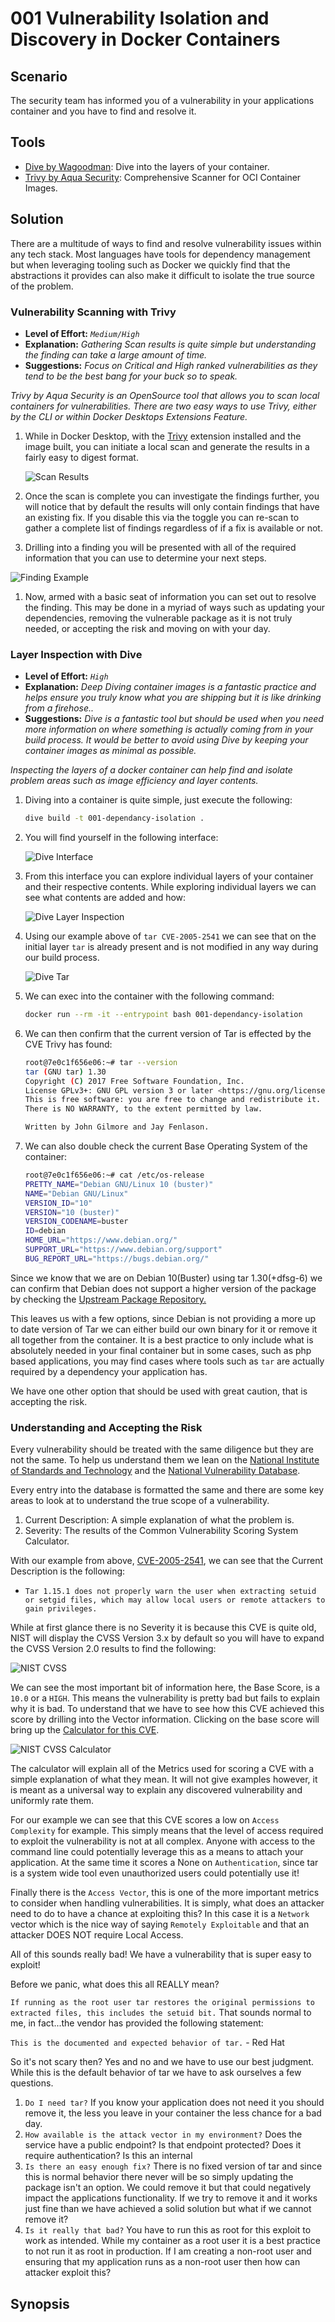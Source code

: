 # 001 Vulnerability Isolation and Discovery in Docker Containers

## Scenario

The security team has informed you of a vulnerability in your applications container and you have to find and resolve it.

## Tools

- [Dive by Wagoodman][TOOLS1]: Dive into the layers of your container.
- [Trivy by Aqua Security][TOOLS2]: Comprehensive Scanner for OCI Container Images.

## Solution

There are a multitude of ways to find and resolve vulnerability issues within any tech stack. Most languages have tools for dependency management but when leveraging tooling such as Docker we quickly find that the abstractions it provides can also make it difficult to isolate the true source of the problem.

### Vulnerability Scanning with Trivy

- **Level of Effort:** *`Medium/High`*
- **Explanation:** *Gathering Scan results is quite simple but understanding the finding can take a large amount of time.*
- **Suggestions:** *Focus on Critical and High ranked vulnerabilities as they tend to be the best bang for your buck so to speak.*

*Trivy by Aqua Security is an OpenSource tool that allows you to scan local containers for vulnerabilities. There are two easy ways to use Trivy, either by the CLI or within Docker Desktops Extensions Feature.*

1. While in Docker Desktop, with the [Trivy][TOOLS2] extension installed and the image built, you can initiate a local scan and generate the results in a fairly easy to digest format.

    ![Scan Results](./assets/trivy/trivy-scan-results.png)

1. Once the scan is complete you can investigate the findings further, you will notice that by default the results will only contain findings that have an existing fix. If you disable this via the toggle you can re-scan to gather a complete list of findings regardless of if a fix is available or not.

1. Drilling into a finding you will be presented with all of the required information that you can use to determine your next steps.

![Finding Example](./assets/trivy/trivy-finding-example.png)

1. Now, armed with a basic seat of information you can set out to resolve the finding. This may be done in a myriad of ways such as updating your dependencies, removing the vulnerable package as it is not truly needed, or accepting the risk and moving on with your day.

### Layer Inspection with Dive

- **Level of Effort:** *`High`*
- **Explanation:** *Deep Diving container images is a fantastic practice and helps ensure you truly know what you are shipping but it is like drinking from a firehose..*
- **Suggestions:** *Dive is a fantastic tool but should be used when you need more information on where something is actually coming from in your build process. It would be better to avoid using Dive by keeping your container images as minimal as possible.*

*Inspecting the layers of a docker container can help find and isolate problem areas such as image efficiency and layer contents.*

1. Diving into a container is quite simple, just execute the following:

    ```bash
    dive build -t 001-dependancy-isolation .
    ```

1. You will find yourself in the following interface:

    ![Dive Interface](./assets/dive/dive-interface.png)

1. From this interface you can explore individual layers of your container and their respective contents. While exploring individual layers we can see what contents are added and how:

    ![Dive Layer Inspection](./assets/dive/dive-layer-inspection.png)

1. Using our example above of `tar CVE-2005-2541` we can see that on the initial layer `tar` is already present and is not modified in any way during our build process.

    ![Dive Tar](./assets/dive/dive-tar.png)

1. We can exec into the container with the following command:

    ```bash
    docker run --rm -it --entrypoint bash 001-dependancy-isolation
    ```

1. We can then confirm that the current version of Tar is effected by the CVE Trivy has found:

    ```bash
    root@7e0c1f656e06:~# tar --version
    tar (GNU tar) 1.30
    Copyright (C) 2017 Free Software Foundation, Inc.
    License GPLv3+: GNU GPL version 3 or later <https://gnu.org/licenses/gpl.html>.
    This is free software: you are free to change and redistribute it.
    There is NO WARRANTY, to the extent permitted by law.

    Written by John Gilmore and Jay Fenlason.
    ```

1. We can also double check the current Base Operating System of the container:

    ```bash
    root@7e0c1f656e06:~# cat /etc/os-release
    PRETTY_NAME="Debian GNU/Linux 10 (buster)"
    NAME="Debian GNU/Linux"
    VERSION_ID="10"
    VERSION="10 (buster)"
    VERSION_CODENAME=buster
    ID=debian
    HOME_URL="https://www.debian.org/"
    SUPPORT_URL="https://www.debian.org/support"
    BUG_REPORT_URL="https://bugs.debian.org/"
    ```

Since we know that we are on Debian 10(Buster) using tar 1.30(+dfsg-6) we can confirm that Debian does not support a higher version of the package by checking the [Upstream Package Repository.][REPO1]

This leaves us with a few options, since Debian is not providing a more up to date version of Tar we can either build our own binary for it or remove it all together from the container. It is a best practice to only include what is absolutely needed in your final container but in some cases, such as php based applications, you may find cases where tools such as `tar` are actually required by a dependency your application has.

We have one other option that should be used with great caution, that is accepting the risk.

### Understanding and Accepting the Risk

Every vulnerability should be treated with the same diligence but they are not the same. To help us understand them we lean on the [National Institute of Standards and Technology][NIST] and the [National Vulnerability Database][NVD].

Every entry into the database is formatted the same and there are some key areas to look at to understand the true scope of a vulnerability.

1. Current Description: A simple explanation of what the problem is.
1. Severity: The results of the Common Vulnerability Scoring System Calculator.

With our example from above, [CVE-2005-2541][CVE-2005-2541], we can see that the Current Description is the following:

- `Tar 1.15.1 does not properly warn the user when extracting setuid or setgid files, which may allow local users or remote attackers to gain privileges.`

While at first glance there is no Severity it is because this CVE is quite old, NIST will display the CVSS Version 3.x by default so you will have to expand the CVSS Version 2.0 results to find the following:

![NIST CVSS](./assets/nist/nist-cvss-cve.png)

We can see the most important bit of information here, the Base Score, is a `10.0` or a `HIGH`. This means the vulnerability is pretty bad but fails to explain why it is bad. To understand that we have to see how this CVE achieved this score by drilling into the Vector information. Clicking on the base score will bring up the [Calculator for this CVE][CVE-2005-2541-CALC].

![NIST CVSS Calculator](./assets/nist/nist-cvss-v2-calc.png)

The calculator will explain all of the Metrics used for scoring a CVE with a simple explanation of what they mean. It will not give examples however, it is meant as a universal way to explain any discovered vulnerability and uniformly rate them.

For our example we can see that this CVE scores a low on `Access Complexity` for example. This simply means that the level of access required to exploit the vulnerability is not at all complex. Anyone with access to the command line could potentially leverage this as a means to attach your application. At the same time it scores a None on `Authentication`, since tar is a system wide tool even unauthorized users could potentially use it!

Finally there is the `Access Vector`, this is one of the more important metrics to consider when handling vulnerabilities. It is simply, what does an attacker need to do to have a chance at exploiting this? In this case it is a `Network` vector which is the nice way of saying `Remotely Exploitable` and that an attacker DOES NOT require Local Access.

All of this sounds really bad! We have a vulnerability that is super easy to exploit!

Before we panic, what does this all REALLY mean?

`If running as the root user tar restores the original permissions to extracted files, this includes the setuid bit.` That sounds normal to me, in fact...the vendor has provided the following statement:

`This is the documented and expected behavior of tar.` - Red Hat

So it's not scary then? Yes and no and we have to use our best judgment. While this is the default behavior of tar we have to ask ourselves a few questions.

1. `Do I need tar?` If you know your application does not need it you should remove it, the less you leave in your container the less chance for a bad day.
1. `How available is the attack vector in my environment?` Does the service have a public endpoint? Is that endpoint protected? Does it require authentication? Is this an internal
1. `Is there an easy enough fix?` There is no fixed version of tar and since this is normal behavior there never will be so simply updating the package isn't an option. We could remove it but that could negatively impact the applications functionality. If we try to remove it and it works just fine than we have achieved a solid solution but what if we cannot remove it?
1. `Is it really that bad?` You have to run this as root for this exploit to work as intended. While my container as a root user it is a best practice to not run it as root in production. If I am creating a non-root user and ensuring that my application runs as a non-root user then how can attacker exploit this?

## Synopsis

[CVE-2005-2541]: <https://nvd.nist.gov/vuln/detail/CVE-2005-2541>
[CVE-2005-2541-CALC]:<https://nvd.nist.gov/vuln-metrics/cvss/v2-calculator?name=CVE-2005-2541&vector=(AV:N/AC:L/Au:N/C:C/I:C/A:C)&version=2.0&source=NIST>
[NIST]: <https://www.nist.gov/>
[NVD]: <https://nvd.nist.gov/>
[REPO1]: <https://packages.debian.org/buster/tar>
[TOOLS1]:<https://github.com/wagoodman/dive>
[TOOLS2]: <https://aquasecurity.github.io/trivy/>
